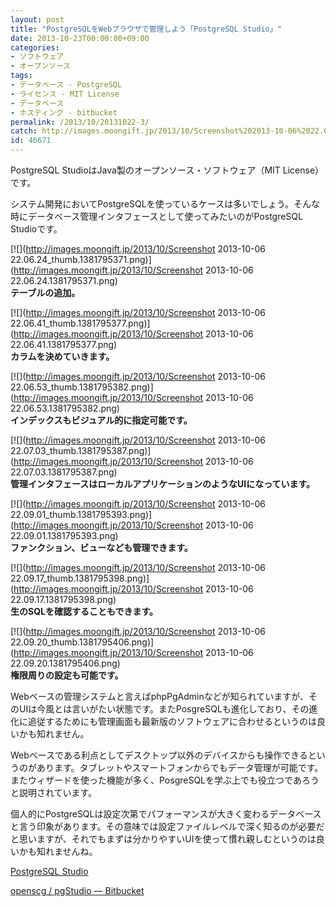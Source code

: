 ```yaml
---
layout: post
title: "PostgreSQLをWebブラウザで管理しよう「PostgreSQL Studio」"
date: 2013-10-23T00:00:00+09:00
categories:
- ソフトウェア
- オープンソース
tags: 
- データベース - PostgreSQL
- ライセンス - MIT License
- データベース
- ホスティング - bitbucket
permalink: /2013/10/20131022-3/
catch: http://images.moongift.jp/2013/10/Screenshot%202013-10-06%2022.07.03_thumb.1381795387.png
id: 46671
---
```

PostgreSQL StudioはJava製のオープンソース・ソフトウェア（MIT License）です。

  
  

システム開発においてPostgreSQLを使っているケースは多いでしょう。そんな時にデータベース管理インタフェースとして使ってみたいのがPostgreSQL Studioです。

  

[![](http://images.moongift.jp/2013/10/Screenshot 2013-10-06 22.06.24_thumb.1381795371.png)](http://images.moongift.jp/2013/10/Screenshot 2013-10-06 22.06.24.1381795371.png)  
**テーブルの追加。**

  

[![](http://images.moongift.jp/2013/10/Screenshot 2013-10-06 22.06.41_thumb.1381795377.png)](http://images.moongift.jp/2013/10/Screenshot 2013-10-06 22.06.41.1381795377.png)  
**カラムを決めていきます。**

  

[![](http://images.moongift.jp/2013/10/Screenshot 2013-10-06 22.06.53_thumb.1381795382.png)](http://images.moongift.jp/2013/10/Screenshot 2013-10-06 22.06.53.1381795382.png)  
**インデックスもビジュアル的に指定可能です。**

  

[![](http://images.moongift.jp/2013/10/Screenshot 2013-10-06 22.07.03_thumb.1381795387.png)](http://images.moongift.jp/2013/10/Screenshot 2013-10-06 22.07.03.1381795387.png)  
**管理インタフェースはローカルアプリケーションのようなUIになっています。**

  

[![](http://images.moongift.jp/2013/10/Screenshot 2013-10-06 22.09.01_thumb.1381795393.png)](http://images.moongift.jp/2013/10/Screenshot 2013-10-06 22.09.01.1381795393.png)  
**ファンクション、ビューなども管理できます。**

  

[![](http://images.moongift.jp/2013/10/Screenshot 2013-10-06 22.09.17_thumb.1381795398.png)](http://images.moongift.jp/2013/10/Screenshot 2013-10-06 22.09.17.1381795398.png)  
**生のSQLを確認することもできます。**

  

[![](http://images.moongift.jp/2013/10/Screenshot 2013-10-06 22.09.20_thumb.1381795406.png)](http://images.moongift.jp/2013/10/Screenshot 2013-10-06 22.09.20.1381795406.png)  
**権限周りの設定も可能です。**

  

Webベースの管理システムと言えばphpPgAdminなどが知られていますが、そのUIは今風とは言いがたい状態です。またPosgreSQLも進化しており、その進化に追従するためにも管理画面も最新版のソフトウェアに合わせるというのは良いかも知れません。

  

Webベースである利点としてデスクトップ以外のデバイスからも操作できるというのがあります。タブレットやスマートフォンからでもデータ管理が可能です。またウィザードを使った機能が多く、PosgreSQLを学ぶ上でも役立つであろうと説明されています。

  

個人的にPostgreSQLは設定次第でパフォーマンスが大きく変わるデータベースと言う印象があります。その意味では設定ファイルレベルで深く知るのが必要だと思いますが、それでもまずは分かりやすいUIを使って慣れ親しむというのは良いかも知れませんね。

  

[PostgreSQL Studio](http://www.postgresqlstudio.org/)

  
  

[openscg / pgStudio — Bitbucket](https://bitbucket.org/openscg/pgstudio/overview)

